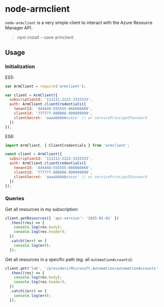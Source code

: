 # node-armclient

`node-armclient` is a very simple client to interact with the Azure Resource Manager API.

> npm install --save armclient

## Usage

### Initialization

ES5:

```js
var ArmClient = require('armclient');

var client = ArmClient({ 
  subscriptionId: '111111-2222-3333333',
  auth: ArmClient.clientCredentials({
    tenantId: '444444-555555-666666666',
    clientId: '777777-888888-999999999',
    clientSecret: 'aaaabbbbbccccc' // or servicePrincipalPassword
  })
});
```

ES6:

```js
import ArmClient, { ClientCredentials } from 'armclient';

const client = ArmClient({ 
  subscriptionId: '111111-2222-3333333',
  auth: ArmClient.clientCredentials({
    tenantId: '444444-555555-666666666',
    clientId: '777777-888888-999999999',
    clientSecret: 'aaaabbbbbccccc' // or servicePrincipalPassword
  })
});
```
### Queries

Get all resources in my subscription:

```js
client.getResources({ 'api-version': '2015-01-01' })
  .then((res) => {
    console.log(res.body);
    console.log(res.header);
  })
  .catch((err) => {
    console.log(err);
  });
```

Get all resources in a specific path (eg: all `automationAccounts`):

```js
client.get('lab', '/providers/Microsoft.Automation/automationAccounts', { 'api-version': '2015-10-31' })
  .then((res) => {
    console.log(res.body);
    console.log(res.header);
  })
  .catch((err) => {
    console.log(err);
  });
```